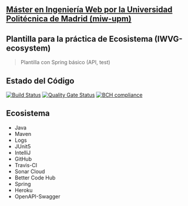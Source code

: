 ## [Máster en Ingeniería Web por la Universidad Politécnica de Madrid (miw-upm)](http://miw.etsisi.upm.es)
## Plantilla para la práctica de Ecosistema (IWVG-ecosystem)
> Plantilla con Spring básico (API, test) 
## Estado del Código
[![Build Status](https://travis-ci.org/Gabehh/iwvg-ecosystem-gabriel-macho.svg?branch=develop)](https://travis-ci.org/Gabehh/iwvg-ecosystem-gabriel-macho)
[![Quality Gate Status](https://sonarcloud.io/api/project_badges/measure?project=es.upm.miw%3Aiwvg-ecosystem-gabriel-macho&metric=alert_status)](https://sonarcloud.io/dashboard?id=es.upm.miw%3Aiwvg-ecosystem-gabriel-macho)
[![BCH compliance](https://bettercodehub.com/edge/badge/Gabehh/iwvg-ecosystem-gabriel-macho?branch=develop)](https://bettercodehub.com/)
## Ecosistema
* Java
* Maven
* Logs
* JUnit5
* IntelliJ
* GitHub
* Travis-CI
* Sonar Cloud
* Better Code Hub
* Spring
* Heroku
* OpenAPI-Swagger
